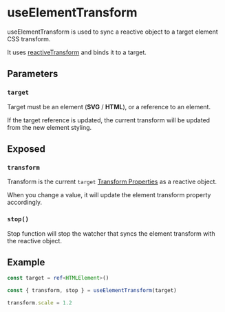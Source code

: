 # useElementTransform

useElementTransform is used to sync a reactive object to a target element CSS transform.

It uses [reactiveTransform](https://github.com/vueuse/motion/blob/main/src/reactiveTransform.ts) and binds it to a target.

## Parameters

### `target`

Target must be an element (**SVG** / **HTML**), or a reference to an element.

If the target reference is updated, the current transform will be updated from the new element styling.

## Exposed

### `transform`

Transform is the current `target` [Transform Properties](/docs/features/motion-properties#transform-properties) as a reactive object.

When you change a value, it will update the element transform property accordingly.

### `stop()`

Stop function will stop the watcher that syncs the element transform with the reactive object.

## Example

```typescript
const target = ref<HTMLElement>()

const { transform, stop } = useElementTransform(target)

transform.scale = 1.2
```
